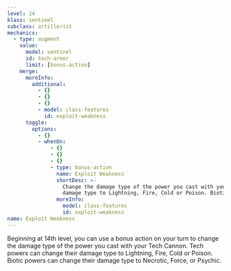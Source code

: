 ```yaml
---
level: 14
klass: sentinel
subclass: artillerist
mechanics:
  - type: augment
    value:
      model: sentinel
      id: tech-armor
      limit: [bonus-action]
    merge:
      moreInfo:
        additional:
          - {}
          - {}
          - {}
          - model: class-features
            id: exploit-weakness
      toggle:
        options:
          - {}
          - whenOn:
              - {}
              - {}
              - {}
              - type: bonus-action
                name: Exploit Weakness
                shortDesc: >-
                  Change the damage type of the power you cast with your Tech Cannon. Tech powers can change their
                  damage type to Lightning, Fire, Cold or Poison. Biotic powers can change their damage type to Necrotic, Force, or Psychic.
                moreInfo:
                  model: class-features
                  id: exploit-weakness
name: Exploit Weakness
---
```

Beginning at 14th level, you can use a bonus action on your turn to change the damage type of the power you cast
with your Tech Cannon. Tech powers can change their damage type to Lightning, Fire, Cold or Poison. Biotic
powers can change their damage type to Necrotic, Force, or Psychic.
